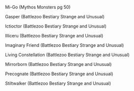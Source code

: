 Mi-Go (Mythos Monsters pg 50)

Gasper (Battlezoo Bestiary Strange and Unusual)

Ictioctor (Battlezoo Bestiary Strange and Unusual)

Illiceru (Battlezoo Bestiary Strange and Unusual)

Imaginary Friend (Battlezoo Bestiary Strange and Unusual)

Living Constellation (Battlezoo Bestiary Strange and Unusual)

Mirrorborn (Battlezoo Bestiary Strange and Unusual)

Precognate (Battlezoo Bestiary Strange and Unusual)

Stiltwalker (Battlezoo Bestiary Strange and Unusual)